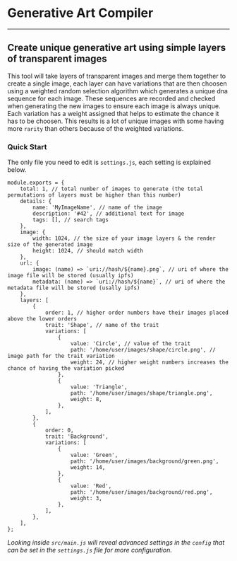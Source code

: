 # Generative Art Compiler

---

## Create unique generative art using simple layers of transparent images
This tool will take layers of transparent images and merge them together to create a single image, each layer can have variations that are then choosen using a weighted random selection algorithm which generates a unique dna sequence for each image. These sequences are recorded and checked when generating the new images to ensure each image is always unique. Each variation has a weight assigned that helps to estimate the chance it has to be choosen. This results is a lot of unique images with some having more `rarity` than others because of the weighted variations.

### Quick Start
The only file you need to edit is `settings.js`, each setting is explained below.

```
module.exports = {
	total: 1, // total number of images to generate (the total permutations of layers must be higher than this number)
	details: {
		name: 'MyImageName', // name of the image
		description: '#42', // additional text for image
		tags: [], // search tags
	},
	image: {
		width: 1024, // the size of your image layers & the render size of the generated image
		height: 1024, // should match width
	},
	url: {
		image: (name) => `uri://hash/${name}.png`, // uri of where the image file will be stored (usually ipfs)
		metadata: (name) => `uri://hash/${name}`, // uri of where the metadata file will be stored (usally ipfs)
	},
	layers: [
		{
			order: 1, // higher order numbers have their images placed above the lower orders
			trait: 'Shape', // name of the trait
			variations: [
				{
					value: 'Circle', // value of the trait
					path: '/home/user/images/shape/circle.png', // image path for the trait variation
					weight: 24, // higher weight numbers increases the chance of having the variation picked
				},
				{
					value: 'Triangle',
					path: '/home/user/images/shape/triangle.png',
					weight: 8,
				},
			],
		},
		{
			order: 0,
			trait: 'Background',
			variations: [
				{
					value: 'Green',
					path: '/home/user/images/background/green.png',
					weight: 14,
				},
				{
					value: 'Red',
					path: '/home/user/images/background/red.png',
					weight: 3,
				},
			],
		},
	],
};
```

_Looking inside `src/main.js` will reveal advanced settings in the `config` that can be set in the `settings.js` file for more configuration._
